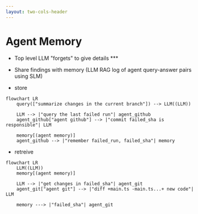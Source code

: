 ```yaml
---
layout: two-cols-header
---
```


# Agent Memory

-   Top level LLM "forgets" to give details \*\*\*
-   Share findings with memory (LLM RAG log of agent query-answer pairs using SLM)

-   store

```mermaid
flowchart LR
    query(["summarize changes in the current branch"]) --> LLM((LLM))

    LLM --> |"query the last failed run"| agent_github
    agent_github["agent github"] --> |"commit failed_sha is responsible"| LLM

    memory[(agent memory)]
    agent_github --> |"remember failed_run, failed_sha"| memory
```

-   retreive

```mermaid
flowchart LR
    LLM((LLM))
    memory[(agent memory)]

    LLM --> |"get changes in failed_sha"| agent_git
    agent_git["agent git"] --> |"diff +main.ts -main.ts...+ new code"| LLM

    memory ---> |"failed_sha"| agent_git
```
